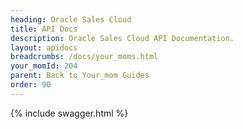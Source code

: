 ```yaml
---
heading: Oracle Sales Cloud
title: API Docs
description: Oracle Sales Cloud API Documentation.
layout: apidocs
breadcrumbs: /docs/your_moms.html
your_momId: 204
parent: Back to Your_mom Guides
order: 90
---
```


{% include swagger.html %}
